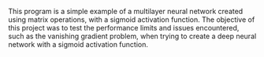 This program is a simple example of a multilayer neural network created using matrix operations, with a sigmoid activation function. The objective of this project was to test the performance limits and issues encountered, such as the vanishing gradient problem, when trying to create a deep neural network with a sigmoid activation function.